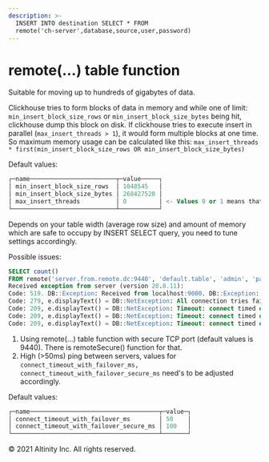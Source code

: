 ```yaml
---
description: >-
  INSERT INTO destination SELECT * FROM
  remote('ch-server',database,source,user,password)
---
```


# remote\(...\) table function

Suitable for moving up to hundreds of gigabytes of data.

Clickhouse tries to form blocks of data in memory and while one of limit: `min_insert_block_size_rows` or `min_insert_block_size_bytes` being hit, clickhouse dump this block on disk. If clickhouse tries to execute insert in parallel \(`max_insert_threads > 1`\), it would form multiple blocks at one time.  
So maximum memory usage can be calculated like this: `max_insert_threads * first(min_insert_block_size_rows OR min_insert_block_size_bytes)`

Default values:

```sql
┌─name────────────────────────┬─value─────┐
│ min_insert_block_size_rows  │ 1048545   │
│ min_insert_block_size_bytes │ 268427520 │
│ max_insert_threads          │ 0         │ <- Values 0 or 1 means that INSERT SELECT is not run in parallel.
└─────────────────────────────┴───────────┘
```

Depends on your table width \(average row size\) and amount of memory which are safe to occupy by INSERT SELECT query, you need to tune settings accordingly.

Possible issues:

```sql
SELECT count()
FROM remote('server.from.remote.dc:9440', 'default.table', 'admin', 'password')
Received exception from server (version 20.8.11):
Code: 519. DB::Exception: Received from localhost:9000. DB::Exception: All attempts to get table structure failed. Log:
Code: 279, e.displayText() = DB::NetException: All connection tries failed. Log:
Code: 209, e.displayText() = DB::NetException: Timeout: connect timed out: 192.0.2.1:9440 (server.from.remote.dc:9440) (version 20.8.11.17 (official build))
Code: 209, e.displayText() = DB::NetException: Timeout: connect timed out: 192.0.2.1:9440 (server.from.remote.dc:9440) (version 20.8.11.17 (official build))
Code: 209, e.displayText() = DB::NetException: Timeout: connect timed out: 192.0.2.1:9440 (server.from.remote.dc:9440) (version 20.8.11.17 (official build))
```

1. Using remote\(...\) table function with secure TCP port \(default values is 9440\). There is remoteSecure\(\) function for that.  
2. High \(&gt;50ms\) ping between servers, values for `connect_timeout_with_failover_ms,`  `connect_timeout_with_failover_secure_ms` need's to be adjusted accordingly.  

Default values:

```sql
┌─name────────────────────────────────────┬─value─┐
│ connect_timeout_with_failover_ms        │ 50    │
│ connect_timeout_with_failover_secure_ms │ 100   │
└─────────────────────────────────────────┴───────┘
```

© 2021 Altinity Inc. All rights reserved.

